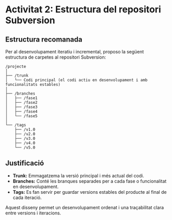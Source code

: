 # Activitat 2: Estructura del repositori Subversion

## Estructura recomanada
Per al desenvolupament iteratiu i incremental, proposo la següent estructura de carpetes al repositori Subversion:

```
/projecte
│
├── /trunk
│   └── Codi principal (el codi actiu en desenvolupament i amb funcionalitats estables)
│
├── /branches
│   ├── /fase1
│   ├── /fase2
│   ├── /fase3
│   ├── /fase4
│   └── /fase5
│
└── /tags
    ├── /v1.0
    ├── /v2.0
    ├── /v3.0
    ├── /v4.0
    └── /v5.0
```

## Justificació
- **Trunk:** Emmagatzema la versió principal i més actual del codi.
- **Branches:** Conté les branques separades per a cada fase o funcionalitat en desenvolupament.
- **Tags:** Es fan servir per guardar versions estables del producte al final de cada iteració.

Aquest disseny permet un desenvolupament ordenat i una traçabilitat clara entre versions i iteracions.
